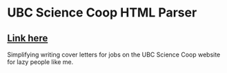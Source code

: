 # UBC Science Coop HTML Parser

## [Link here]([https://app.netlify.com/sites/prismatic-paletas-6d17dd/deploys/653f0156a2ba8c7213d62085](https://main--prismatic-paletas-6d17dd.netlify.app/))
Simplifying writing cover letters for jobs on the UBC Science Coop website for lazy people like me.

